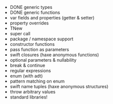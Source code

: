 - DONE generic types
- DONE generic functions
- var fields and properties (getter & setter)
- property overrides
- TNew
- super call
- package / namespace support
- constructor functions
- pass function as parameters
- swift closures (haxe anonymous functions)
- optional parameters & nullability
- break & continue
- regular expressions
- enum (with adt)
- pattern matching on enum
- swift name tuples (haxe anonymous structures)
- throw arbitrary values
- standard libraries!
